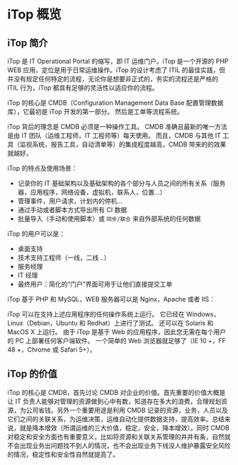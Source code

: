 # iTop 概览

## iTop 简介
iTop 是 IT Operational Portal 的缩写，即 IT 运维门户。iTop 是一个开源的 PHP WEB 应用，定位是用于日常运维操作。iTop 的设计考虑了 ITIL 的最佳实践，但并没有规定任何特定的流程，无论你是想要非正式的，务实的流程还是严格的 ITIL 行为，iTop 都具有足够的灵活性以适应你的流程。

iTop 的核心是 CMDB（Configuration Management Data Base 配置管理数据库），它最初是 iTop 开发的第一部分。 然后是工单等流程系统。

iTop 背后的理念是 CMDB 必须是一种操作工具。 CMDB 准确且最新的唯一方法是由 IT 团队（运维工程师，IT 工程师等）每天使用。 而且，CMDB 与其他 IT 工具（监视系统，报告工具，自动清单等）的集成程度越高，CMDB 带来的的效果就越好。

iTop 的特点及使用场景：

- 记录你的 IT 基础架构以及基础架构的各个部分与人员之间的所有关系（服务器，应用程序，网络设备，虚拟机，联系人，位置…）
- 管理事件，用户请求，计划内的停机…
- 通过手动或者脚本方式导出所有 CI 数据
- 批量导入（手动和使用脚本）或 `同步/联合` 来自外部系统的任何数据

iTop 的用户可以是：

- 桌面支持
- 技术支持工程师（一线，二线 ..）
- 服务经理
- IT 经理
- 最终用户：简化的“门户”界面可用于让他们直接提交工单

iTop 基于 PHP 和 MySQL，WEB 服务器可以是 Nginx，Apache 或者 IIS：

iTop 可以在支持上述应用程序的任何操作系统上运行。 它已经在 Windows，Linux（Debian，Ubuntu 和 Redhat）上进行了测试。 还可以在 Solaris 和 MacOS X 上运行。
由于 iTop 是基于 Web 的应用程序，因此您无需在每个用户的 PC 上部署任何客户端软件。 一个简单的 Web 浏览器就足够了（IE 10 +，FF 48 +，Chrome 或 Safari 5+）。

## iTop 的价值

iTop 的核心是 CMDB，首先讨论 CMDB 对企业的价值。首先重要的价值大概是让 IT 负责人能够对管理的资源做到心中有数，知道存在多大的浪费，合理规划资源，为公司省钱。另外一个重要用途是利用 CMDB 记录的资源，业务，人员以及它们之间的关联关系，为运维决策，运维自动化提供数据支持，提高效率。总结来说，就是降本增效（所谓运维的三大价值，稳定，安全，降本增效）。同时 CMDB 对稳定和安全方面也有重要意义，比如将资源和关联关系管理的井井有条，自然就不会出现业务出问题找不到人的情况，也不会出现业务下线没人维护暴露安全风险的情况，稳定性和安全性自然就提高了。